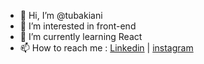 - 👋 Hi, I’m @tubakiani
- 👀 I’m interested in front-end
- 🌱 I’m currently learning React
- 📫 How to reach me : [Linkedin](https://www.linkedin.com/in/tuba-kiani-7b4558225/) | [instagram](https://www.instagram.com/tubakianii/) 

<!---
tubakiani/tubakiani is a ✨ special ✨ repository because its `README.md` (this file) appears on your GitHub profile.
You can click the Preview link to take a look at your changes.
--->
